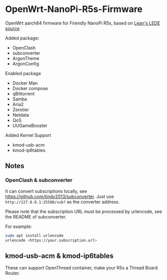 # OpenWrt-NanoPi-R5s-Firmware
OpenWrt aarch64 firmware for Firendly NanoPi R5s,  based on [Lean's LEDE source](https://github.com/coolsnowwolf/lede).

Added package:
- OpenClash
- subconverter 
- ArgonTheme
- ArgonConfig

Enabled package
- Docker Man
- Docker compose
- qBittorrent
- Samba
- Aria2
- Zerotier
- Netdata 
- QoS
- UUGameBooster

Added Kernel Support
- kmod-usb-acm
- kmod-ip6tables


## Notes

### OpenClash & subconverter

It can convert subscriptions locally, see https://github.com/tindy2013/subconverter. Just use `http://127.0.0.1:25500/sub?` as the converter address.

Please note that the subscription URL must be processed by urlencode, see the README of subconverter.

For example:

```bash
sudo apt install urlencode
urlencode <https://your.subscription.url>
```

## kmod-usb-acm & kmod-ip6tables

These can support OpenThread container, make your R5s a Thread Board Router.
